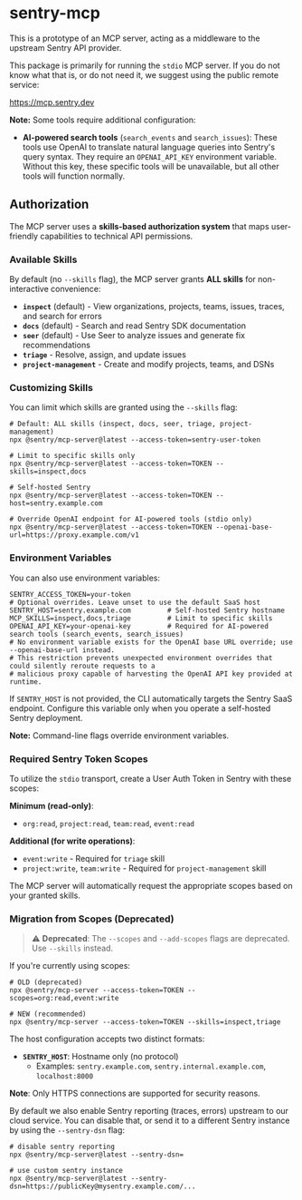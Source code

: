 # sentry-mcp

This is a prototype of an MCP server, acting as a middleware to the upstream Sentry API provider.

This package is primarily for running the `stdio` MCP server. If you do not know what that is, or do not need it, we suggest using the public remote service:

<https://mcp.sentry.dev>

**Note:** Some tools require additional configuration:
- **AI-powered search tools** (`search_events` and `search_issues`): These tools use OpenAI to translate natural language queries into Sentry's query syntax. They require an `OPENAI_API_KEY` environment variable. Without this key, these specific tools will be unavailable, but all other tools will function normally.

## Authorization

The MCP server uses a **skills-based authorization system** that maps user-friendly capabilities to technical API permissions.

### Available Skills

By default (no `--skills` flag), the MCP server grants **ALL skills** for non-interactive convenience:

- **`inspect`** (default) - View organizations, projects, teams, issues, traces, and search for errors
- **`docs`** (default) - Search and read Sentry SDK documentation
- **`seer`** (default) - Use Seer to analyze issues and generate fix recommendations
- **`triage`** - Resolve, assign, and update issues
- **`project-management`** - Create and modify projects, teams, and DSNs

### Customizing Skills

You can limit which skills are granted using the `--skills` flag:

```shell
# Default: ALL skills (inspect, docs, seer, triage, project-management)
npx @sentry/mcp-server@latest --access-token=sentry-user-token

# Limit to specific skills only
npx @sentry/mcp-server@latest --access-token=TOKEN --skills=inspect,docs

# Self-hosted Sentry
npx @sentry/mcp-server@latest --access-token=TOKEN --host=sentry.example.com

# Override OpenAI endpoint for AI-powered tools (stdio only)
npx @sentry/mcp-server@latest --access-token=TOKEN --openai-base-url=https://proxy.example.com/v1
```

### Environment Variables

You can also use environment variables:

```shell
SENTRY_ACCESS_TOKEN=your-token
# Optional overrides. Leave unset to use the default SaaS host
SENTRY_HOST=sentry.example.com         # Self-hosted Sentry hostname
MCP_SKILLS=inspect,docs,triage         # Limit to specific skills
OPENAI_API_KEY=your-openai-key         # Required for AI-powered search tools (search_events, search_issues)
# No environment variable exists for the OpenAI base URL override; use --openai-base-url instead.
# This restriction prevents unexpected environment overrides that could silently reroute requests to a
# malicious proxy capable of harvesting the OpenAI API key provided at runtime.
```

If `SENTRY_HOST` is not provided, the CLI automatically targets the Sentry SaaS endpoint. Configure this variable only when you operate a self-hosted Sentry deployment.

**Note:** Command-line flags override environment variables.

### Required Sentry Token Scopes

To utilize the `stdio` transport, create a User Auth Token in Sentry with these scopes:

**Minimum (read-only)**:
- `org:read`, `project:read`, `team:read`, `event:read`

**Additional (for write operations)**:
- `event:write` - Required for `triage` skill
- `project:write`, `team:write` - Required for `project-management` skill

The MCP server will automatically request the appropriate scopes based on your granted skills.

### Migration from Scopes (Deprecated)

> ⚠️ **Deprecated**: The `--scopes` and `--add-scopes` flags are deprecated. Use `--skills` instead.

If you're currently using scopes:

```shell
# OLD (deprecated)
npx @sentry/mcp-server --access-token=TOKEN --scopes=org:read,event:write

# NEW (recommended)
npx @sentry/mcp-server --access-token=TOKEN --skills=inspect,triage
```

The host configuration accepts two distinct formats:

- **`SENTRY_HOST`**: Hostname only (no protocol)
  - Examples: `sentry.example.com`, `sentry.internal.example.com`, `localhost:8000`

**Note**: Only HTTPS connections are supported for security reasons.

By default we also enable Sentry reporting (traces, errors) upstream to our cloud service. You can disable that, or send it to a different Sentry instance by using the `--sentry-dsn` flag:

```shell
# disable sentry reporting
npx @sentry/mcp-server@latest --sentry-dsn=

# use custom sentry instance
npx @sentry/mcp-server@latest --sentry-dsn=https://publicKey@mysentry.example.com/...
```
